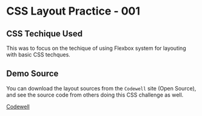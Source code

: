 # CSS Layout Practice - 001

## CSS Techique Used

This was to focus on the techique of using Flexbox system for layouting with basic CSS techques.

## Demo Source

You can download the layout sources from the `Codewell` site (Open Source), and see the source code from others doing this CSS challenge as well.

[Codewell](https://www.codewell.cc/challenges/unifeed-blog-page--608d9d5c747bad001532bd7c)

